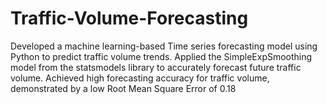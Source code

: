 # Traffic-Volume-Forecasting
Developed a machine learning-based Time series forecasting model using Python to predict traffic volume trends. Applied the SimpleExpSmoothing model from the statsmodels library to accurately forecast future traffic volume. Achieved high forecasting accuracy for traffic volume, demonstrated by a low Root Mean Square Error of 0.18

